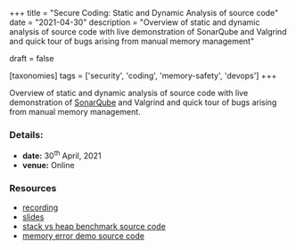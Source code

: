 +++
title = "Secure Coding: Static and Dynamic Analysis of source code"
date = "2021-04-30"
description = "Overview of static and dynamic analysis of source code with live demonstration of SonarQube and Valgrind and quick tour of bugs arising from manual memory management"

draft = false

[taxonomies]
tags = ['security', 'coding', 'memory-safety', 'devops']
+++

Overview of static and dynamic analysis of source code with live
demonstration of [SonarQube](https://www.sonarqube.org/) and Valgrind and
quick tour of bugs arising from manual memory management.

### Details:

-   **date:** 30<sup>th</sup> April, 2021
-   **venue:** Online

### Resources

-   [recording](https://tube.batsense.net/watch?v=KXkVHTp3u8Q)
-   [slides](./res/slides/)
-   [stack vs heap benchmark source code](https://github.com/realaravinth/realaravinth/tree/master/content/talks/30-04-2021-static-and-dynamic-analysis/res/bench/)
-   [memory error demo source code](https://github.com/realaravinth/realaravinth/tree/master/content/talks/30-04-2021-static-and-dynamic-analysis/res/valgrind/)
